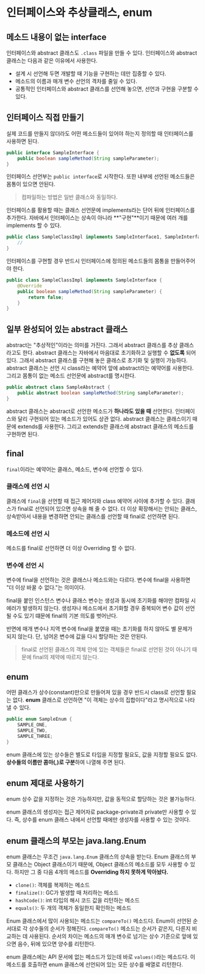 # 인터페이스와 추상클래스, enum

## 메소드 내용이 없는 interface

인터페이스와 abstract 클래스도 `.class` 파일을 만들 수 있다. 인터페이스와 abstract 클래스는 다음과 같은 이유에서 사용한다.

- 설계 시 선언해 두면 개발할 때 기능을 구현하는 데만 집중할 수 있다.
- 메소드의 이름과 매개 변수 선언의 격차를 줄일 수 있다.
- 공통적인 인터페이스와 abstract 클래스를 선언해 놓으면, 선언과 구현을 구분할 수 있다.

## 인터페이스 직접 만들기

실제 코드를 만들지 않더라도 어떤 메소드들이 있어야 하는지 정의할 때 인터페이스를 사용하면 된다.

```java
public interface SampleInterface {
    public boolean sampleMethod(String sampleParameter);
}
```

인터페이스 선언부는 `public interface`로 시작한다. 또한 내부에 선언된 메소드들은 몸통이 있으면 안된다.

> 컴파일하는 방법은 일반 클래스와 동일하다.

인터페이스를 활용할 때는 클래스 선언문에 implements라는 단어 뒤에 인터페이스를 추가한다.
자바에서 인터페이스는 상속이 아니라 **"구현"**이기 때문에 여러 개를 implements 할 수 있다.

```java
public class SampleClassImpl implements SampleInterface1, SampleInterface2 {
    //
}
```

인터페이스를 구현할 경우 반드시 인터페이스에 정의된 메소드들의 몸통을 만들어주어야 한다.

```java
public class SampleClassImpl implements SampleInterface {
    @Override
    public boolean sampleMethod(String sampleParameter) {
        return false;
    }
}
```

## 일부 완성되어 있는 abstract 클래스

abstract는 "추상적인"이라는 의미를 가진다. 그래서 abstract 클래스를 추상 클래스 라고도 한다.
abstract 클래스는 자바에서 마음대로 초기화하고 실행할 수 **없도록** 되어 있다. 그래서 abstract 클래스를 구현해 놓은 클래스로 초기화 및 실행이 가능하다.
abstract 클래스는 선언 시 class라는 예약어 앞에 abstract라는 예약어를 사용한다. 그리고 몸통이 없는 메소드 선언문에 abstract를 명시한다.

```java
public abstract class SampleAbstract {
    public abstract boolean sampleMethod(String sampleParameter);
}
```

abstract 클래스는 abstract로 선언한 메소드가 **하나라도 있을 때** 선언한다. 인터페이스와 달리 구현되어 있는 메소드가 있어도 상관 없다.
abstract 클래스는 클래스이기 때문에 extends를 사용한다. 그리고 extends한 클래스에 abstract 클래스의 메소드를 구현하면 된다.

## final

`final`이라는 예약어는 클래스, 메소드, 변수에 선언할 수 있다.

### 클래스에 선언 시

클래스에 `final`을 선언할 때 접근 제어자와 class 예약어 사이에 추가할 수 있다. 클래스가 final로 선언되어 있으면 상속을 해 줄 수 없다.
더 이상 확장해서는 안되는 클래스, 상속받아서 내용을 변경하면 안되는 클래스를 선언할 때 final로 선언하면 된다.

### 메소드에 선언 시

메소드를 final로 선언하면 더 이상 Overriding 할 수 없다.

### 변수에 선언 시

변수에 final을 선언하는 것은 클래스나 메소드와는 다르다. 변수에 final을 사용하면 "더 이상 바꿀 수 없다."는 의미이다.

final을 붙인 인스턴스 변수나 클래스 변수는 생성과 동시에 초기화를 해야만 컴파일 시 에러가 발생하지 않는다. 생성자나 메소드에서 초기화할 경우 중복되어 변수 값이 선언될 수도 있기 떄문에 final의 기본 의도를 벗어난다.

반면에 매개 변수나 지역 변수에 final을 붙였을 때는 초기화를 하지 않아도 별 문제가 되지 않는다. 단, 넘어온 변수에 값을 다시 할당하는 것은 안된다.

> final로 선언된 클래스의 객체 안에 있는 객체들은 final로 선언된 것이 아니기 때문에 final의 제약에 따르지 않는다.

## enum

어떤 클래스가 상수(constant)만으로 만들어져 있을 경우 반드시 class로 선언할 필요는 없다. **enum** 클래스로 선언하면 "이 객체는 상수의 집합이다"라고 명시적으로 나타낼 수 있다.

```java
public enum SampleEnum {
    SAMPLE_ONE,
    SAMPLE_TWO,
    SAMPLE_THREE;
}
```

enum 클래스에 있는 상수들은 별도로 타입을 지정할 필요도, 값을 지정할 필요도 없다. **상수들의 이름만 콤마(,)로 구분**하여 나열해 주면 된다.

## enum 제대로 사용하기

enum 상수 값을 지정하는 것은 가능하지만, 값을 동적으로 할당하는 것은 불가능하다.

enum 클래스의 생성자는 접근 제어자로 package-private과 private만 사용할 수 있다. 즉, 상수를 enum 클래스 내에서 선언할 때에만 생성자를 사용할 수 있는 것이다.

## enum 클래스의 부모는 java.lang.Enum

enum 클래스는 무조건 `java.lang.Enum` 클래스의 상속을 받는다. Enum 클래스의 부모 클래스는 Object 클래스이기 때문에, Object 클래스의 메소드를 모두 사용할 수 있다. 하지만 그 중 다음 4개의 메소드를 **Overriding 하지 못하게 막아놨다.**

- `clone()`: 객체를 복제하는 메소드
- `finalize()`: GC가 발생할 때 처리하는 메소드
- `hashCode()`: int 타입의 해시 코드 값을 리턴하는 메소드
- `equals()`: 두 개의 객체가 동일한지 확인하는 메소드

Enum 클래스에서 많이 사용되는 메소드는 `compareTo()` 메소드다. Enum이 선언된 순서대로 각 상수들의 순서가 정해진다. `compareTo()` 메소드는 순서가 같은지, 다른지 비교하는 데 사용된다.
순서의 차이는 메소드의 매개 변수로 넘기는 상수 기준으로 앞에 있으면 음수, 뒤에 있으면 양수를 리턴한다.

enum 클래스에는 API 문서에 없는 메소드가 있는데 바로 `values()`라는 메소드다. 이 메소드를 호출하면 enum 클래스에 선언되어 있는 모든 상수를 배열로 리턴한다.